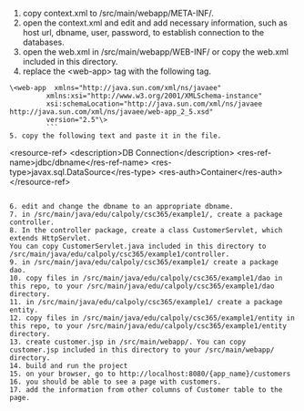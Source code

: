 1. copy context.xml to /src/main/webapp/META-INF/.
2. open the context.xml and edit and add necessary information, such as host url, dbname, user, password, to establish connection to the databases.
3. open the web.xml in /src/main/webapp/WEB-INF/ or copy the web.xml included in this directory.
4. replace the \<web-app\> tag with the following tag. 
```
\<web-app  xmlns="http://java.sun.com/xml/ns/javaee"
         xmlns:xsi="http://www.w3.org/2001/XMLSchema-instance"
         xsi:schemaLocation="http://java.sun.com/xml/ns/javaee http://java.sun.com/xml/ns/javaee/web-app_2_5.xsd"
         version="2.5"\>
         ```
5. copy the following text and paste it in the file.
```
  \<resource-ref\>
      \<description\>DB Connection\</description\>
      \<res-ref-name>jdbc/dbname\</res-ref-name\>
      \<res-type\>javax.sql.DataSource\</res-type\>
      \<res-auth\>Container\</res-auth\>
  \</resource-ref\>
```

6. edit and change the dbname to an appropriate dbname.
7. in /src/main/java/edu/calpoly/csc365/example1/, create a package controller.
8. In the controller package, create a class CustomerServlet, which extends HttpServlet.
You can copy CustomerServlet.java included in this directory to /src/main/java/edu/calpoly/csc365/example1/controller.
9. in /src/main/java/edu/calpoly/csc365/example1/ create a package dao.
10. copy files in /src/main/java/edu/calpoly/csc365/example1/dao in this repo, to your /src/main/java/edu/calpoly/csc365/example1/dao directory.
11. in /src/main/java/edu/calpoly/csc365/example1/ create a package entity.
12. copy files in /src/main/java/edu/calpoly/csc365/example1/entity in this repo, to your /src/main/java/edu/calpoly/csc365/example1/entity directory.
13. create customer.jsp in /src/main/webapp/. You can copy customer.jsp included in this directory to your /src/main/webapp/ directory.
14. build and run the project
15. on your browser, go to http://localhost:8080/{app_name}/customers
16. you should be able to see a page with customers.
17. add the information from other columns of Customer table to the page.
